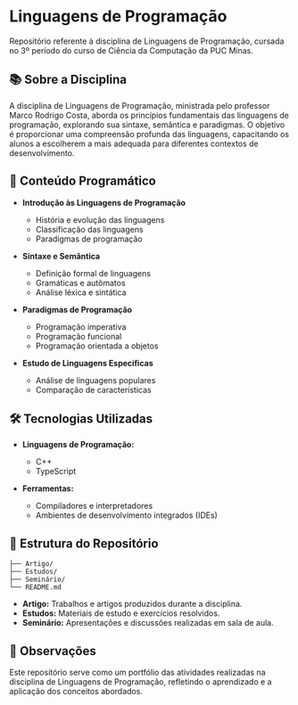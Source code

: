 # Linguagens de Programação

Repositório referente à disciplina de Linguagens de Programação, cursada no 3º período do curso de Ciência da Computação da PUC Minas.

## 📚 Sobre a Disciplina

A disciplina de Linguagens de Programação, ministrada pelo professor Marco Rodrigo Costa, aborda os princípios fundamentais das linguagens de programação, explorando sua sintaxe, semântica e paradigmas. O objetivo é proporcionar uma compreensão profunda das linguagens, capacitando os alunos a escolherem a mais adequada para diferentes contextos de desenvolvimento.

## 🧪 Conteúdo Programático

* **Introdução às Linguagens de Programação**

  * História e evolução das linguagens
  * Classificação das linguagens
  * Paradigmas de programação

* **Sintaxe e Semântica**

  * Definição formal de linguagens
  * Gramáticas e autômatos
  * Análise léxica e sintática

* **Paradigmas de Programação**

  * Programação imperativa
  * Programação funcional
  * Programação orientada a objetos

* **Estudo de Linguagens Específicas**

  * Análise de linguagens populares
  * Comparação de características

## 🛠️ Tecnologias Utilizadas

* **Linguagens de Programação:**

  * C++
  * TypeScript

* **Ferramentas:**

  * Compiladores e interpretadores
  * Ambientes de desenvolvimento integrados (IDEs)

## 📂 Estrutura do Repositório

```plaintext
├── Artigo/
├── Estudos/
├── Seminário/
└── README.md
```

* **Artigo:** Trabalhos e artigos produzidos durante a disciplina.
* **Estudos:** Materiais de estudo e exercícios resolvidos.
* **Seminário:** Apresentações e discussões realizadas em sala de aula.

## 📌 Observações

Este repositório serve como um portfólio das atividades realizadas na disciplina de Linguagens de Programação, refletindo o aprendizado e a aplicação dos conceitos abordados.


